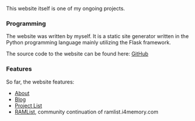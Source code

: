 This website itself is one of my ongoing projects.

### Programming
The website was written by myself. It is a static site generator written in the Python programming language mainly utilizing the Flask framework.

The source code to the website can be found here: [GitHub](https://github.com/ctcl-bregis/ctclsite-python)

### Features

So far, the website features:

- [About](/about/)
- [Blog](/blog/)
- [Project List](/projects/)
- [RAMList](/ramlist/), community continuation of ramlist.i4memory.com
